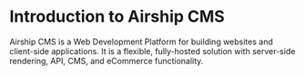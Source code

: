 # Introduction to Airship CMS

Airship CMS is a Web Development Platform for building websites and client-side applications. It is a flexible, fully-hosted solution with server-side rendering, API, CMS, and eCommerce functionality.
